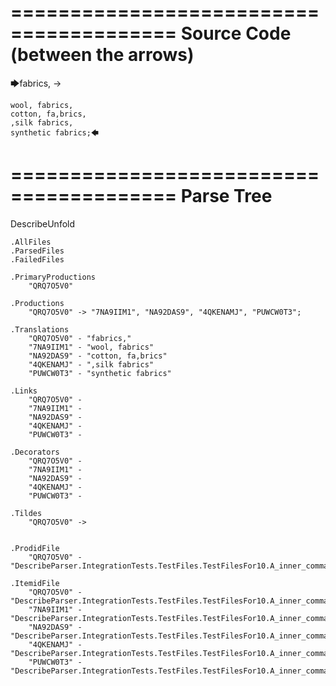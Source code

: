 ========================================
Source Code (between the arrows)
========================================

🡆fabrics, ->

	wool, fabrics,
	cotton, fa,brics,
	,silk fabrics,
	synthetic fabrics;🡄

========================================
Parse Tree
========================================
DescribeUnfold

    .AllFiles
    .ParsedFiles
    .FailedFiles

    .PrimaryProductions
        "QRQ7O5V0" 

    .Productions
        "QRQ7O5V0" -> "7NA9IIM1", "NA92DAS9", "4QKENAMJ", "PUWCW0T3";

    .Translations
        "QRQ7O5V0" - "fabrics,"
        "7NA9IIM1" - "wool, fabrics"
        "NA92DAS9" - "cotton, fa,brics"
        "4QKENAMJ" - ",silk fabrics"
        "PUWCW0T3" - "synthetic fabrics"

    .Links
        "QRQ7O5V0" - 
        "7NA9IIM1" - 
        "NA92DAS9" - 
        "4QKENAMJ" - 
        "PUWCW0T3" - 

    .Decorators
        "QRQ7O5V0" - 
        "7NA9IIM1" - 
        "NA92DAS9" - 
        "4QKENAMJ" - 
        "PUWCW0T3" - 

    .Tildes
        "QRQ7O5V0" -> 


    .ProdidFile
        "QRQ7O5V0" - "DescribeParser.IntegrationTests.TestFiles.TestFilesFor10.A_inner_commas2.ds"

    .ItemidFile
        "QRQ7O5V0" - "DescribeParser.IntegrationTests.TestFiles.TestFilesFor10.A_inner_commas2.ds"
        "7NA9IIM1" - "DescribeParser.IntegrationTests.TestFiles.TestFilesFor10.A_inner_commas2.ds"
        "NA92DAS9" - "DescribeParser.IntegrationTests.TestFiles.TestFilesFor10.A_inner_commas2.ds"
        "4QKENAMJ" - "DescribeParser.IntegrationTests.TestFiles.TestFilesFor10.A_inner_commas2.ds"
        "PUWCW0T3" - "DescribeParser.IntegrationTests.TestFiles.TestFilesFor10.A_inner_commas2.ds"

